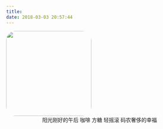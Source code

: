 ```yaml
---
title: 
date: 2018-03-03 20:57:44
---
```

<img alt="" style="border-radius: 25px" src="https://avatars2.githubusercontent.com/u/4654826" height="230" width="230" onclick="return false"/>
<div align="center">
阳光刚好的午后
咖啡
方糖
轻摇滚
码农奢侈的幸福
</div>